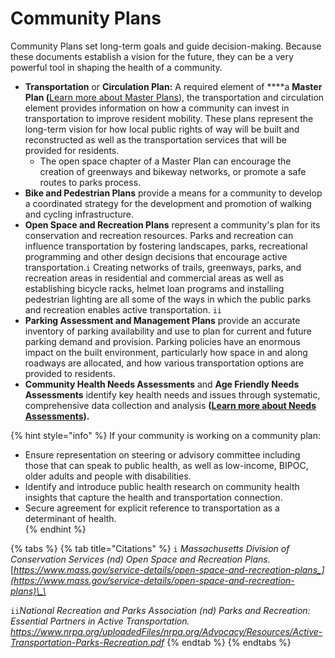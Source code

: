 # Community Plans

Community Plans set long-term goals and guide decision-making. Because these documents establish a vision for the future, they can be a very powerful tool in shaping the health of a community. 

* **Transportation** or **Circulation Plan:** A required element of ****a **Master Plan \(**[Learn more about Master Plans](../../housing-introduction/planning-and-assessment/community-plans.md)\), the transportation and circulation element provides information on how a community can invest in transportation to improve resident mobility. These plans represent the long-term vision for how local public rights of way will be built and reconstructed as well as the transportation services that will be provided for residents.  
  * The open space chapter of a Master Plan can encourage the creation of greenways and bikeway networks, or promote a safe routes to parks process. 
* **Bike and Pedestrian Plans** provide a means for a community to develop a coordinated strategy for the development and promotion of walking and cycling infrastructure.  
* **Open Space and Recreation Plans** represent a community's plan for its conservation and recreation resources. Parks and recreation can influence transportation by fostering landscapes, parks, recreational programming and other design decisions that encourage active transportation.`i` Creating networks of trails, greenways, parks, and recreation areas in residential and commercial areas as well as establishing bicycle racks, helmet loan programs and installing pedestrian lighting are all some of the ways in which the public parks and recreation enables active transportation. `ii`
* **Parking Assessment and Management Plans** provide an accurate inventory of parking availability and use to plan for current and future parking demand and provision. Parking policies have an enormous impact on the built environment, particularly how space in and along roadways are allocated, and how various transportation options are provided to residents. 
* **Community Health Needs Assessments** and **Age Friendly Needs Assessments** identify key health needs and issues through systematic, comprehensive data collection and analysis **\(**[**Learn more about Needs Assessments**](../../housing-introduction/planning-and-assessment/needs-assessments.md)**\).**

{% hint style="info" %}
If your community is working on a community plan: 

* Ensure representation on steering or advisory committee including those that can speak to public health, as well as low-income, BIPOC, older adults and people with disabilities. 
* Identify and introduce public health research on community health insights that capture the health and transportation connection.  
* Secure agreement for explicit reference to transportation as a determinant of health.  
{% endhint %}

{% tabs %}
{% tab title="Citations" %}
`i` _Massachusetts Division of Conservation Services \(nd\) Open Space and Recreation Plans._ [_https://www.mass.gov/service-details/open-space-and-recreation-plans_](https://www.mass.gov/service-details/open-space-and-recreation-plans)\_\_

`ii`_National Recreation and Parks Association \(nd\) Parks and Recreation: Essential Partners in Active Transportation. https://www.nrpa.org/uploadedFiles/nrpa.org/Advocacy/Resources/Active-Transportation-Parks-Recreation.pdf_ 
{% endtab %}
{% endtabs %}


